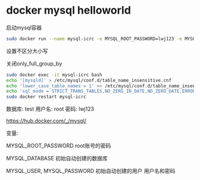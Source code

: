 # docker mysql helloworld

启动mysql容器

```bash
sudo docker run --name mysql-icrc -e MYSQL_ROOT_PASSWORD=lwj123 -e MYSQL_DATABASE=test -p 3306:3306 -d mysql:latest
```

设置不区分大小写

关闭only_full_group_by

```bash
sudo docker exec -it mysql-icrc bash
echo '[mysqld]' > /etc/mysql/conf.d/table_name_insensitive.cnf
echo 'lower_case_table_names = 1' >> /etc/mysql/conf.d/table_name_insensitive.cnf
echo 'sql_mode = STRICT_TRANS_TABLES,NO_ZERO_IN_DATE,NO_ZERO_DATE,ERROR_FOR_DIVISION_BY_ZERO,NO_AUTO_CREATE_USER,NO_ENGINE_SUBSTITUTION' >> /etc/mysql/conf.d/table_name_insensitive.cnf
sudo docker restart mysql-icrc
```

数据库: test
用户名: root
密码: lwj123

https://hub.docker.com/_/mysql/


变量:

MYSQL_ROOT_PASSWORD root账号的密码

MYSQL_DATABASE 初始自动创建的数据库

MYSQL_USER, MYSQL_PASSWORD 初始自动创建的用户 用户名和密码

